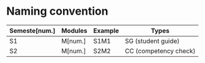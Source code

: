 # Naming convention

|Semeste[num.] | Modules | Example | Types                  |
|--------------|---------|---------|------------------------|
| S1           | M[num.] | S1M1    | SG (student guide)     |
| S2           | M[num.] | S2M2    | CC (competency check)  |
